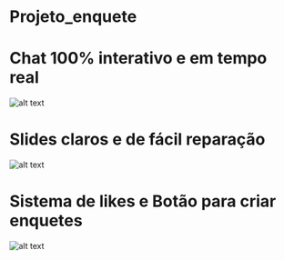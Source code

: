 # Projeto_enquete
# Chat 100% interativo e em tempo real
![alt text](https://imgur.com/F1Vs4p8.png)
# Slides claros e de fácil reparação
![alt text](https://imgur.com/V9XRnYq.png)
# Sistema de likes e Botão para criar enquetes
![alt text](https://imgur.com/hnvKYV5.png)
